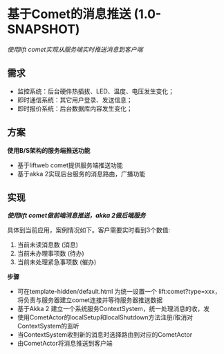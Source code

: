 基于Comet的消息推送 (1.0-SNAPSHOT)
====================================

*使用lift comet实现从服务端实时推送消息到客户端*


需求
----

 - 监控系统：后台硬件热插拔、LED、温度、电压发生变化；
 - 即时通信系统：其它用户登录、发送信息；
 - 即时报价系统：后台数据库内容发生变化；


方案
----

**使用B/S架构的服务端推送功能**

 - 基于liftweb comet提供服务端推送功能
 - 基于akka 2实现后台服务的消息路由，广播功能


实现
----

***使用lift comet做前端消息推送，akka 2做后端服务***

具体到当前应用，案例情况如下。客户需要实时看到3个数值:
 
 1. 当前未读消息数 (消息)
 2. 当前未办理事项数 (待办)
 3. 当前未处理紧急事项数 (催办)


**步骤**

 - 可在template-hidden/default.html 为统一设置一个 lift:comet?type=xxx，将负责与服务器建立comet连接并等待服务器推送数据
 - 基于Akka 2 建立一个系统服务ContextSystem，统一处理消息的收，发
 - 使用CometActor的localSetup和localShutdown方法注册/取消对ContextSystem的监听
 - 当ContextSystem收到新的消息时选择路由到对应的CometActor
 - 由CometActor将消息推送到客户端

